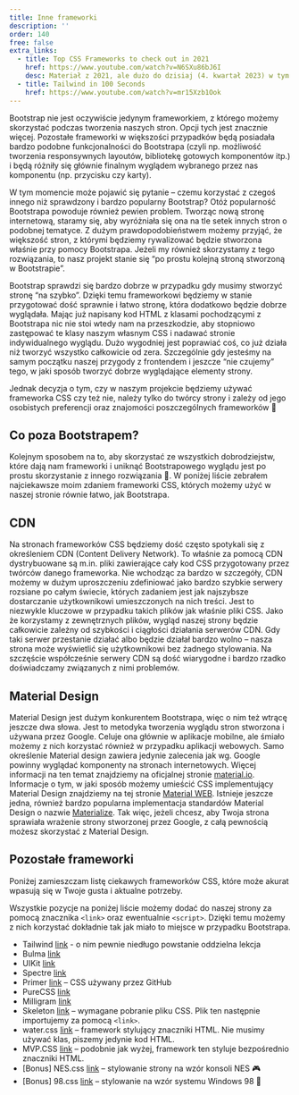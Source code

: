 ```yaml
---
title: Inne frameworki
description: ''
order: 140
free: false
extra_links:
  - title: Top CSS Frameworks to check out in 2021
    href: https://www.youtube.com/watch?v=N6SXu86bJ6I
    desc: Materiał z 2021, ale dużo do dzisiaj (4. kwartał 2023) w tym temacie się nie zmieniło 🙂
  - title: Tailwind in 100 Seconds
    href: https://www.youtube.com/watch?v=mr15Xzb1Ook
---
```


Bootstrap nie jest oczywiście jedynym frameworkiem, z którego możemy skorzystać podczas tworzenia naszych stron. Opcji tych jest znacznie więcej. Pozostałe frameworki w większości przypadków będą posiadała bardzo podobne funkcjonalności do Bootstrapa (czyli np. możliwość tworzenia responsywnych layoutów, bibliotekę gotowych komponentów itp.) i będą różniły się głównie finalnym wyglądem wybranego przez nas komponentu (np. przycisku czy karty).

W tym momencie może pojawić się pytanie – czemu korzystać z czegoś innego niż sprawdzony i bardzo popularny Bootstrap? Otóż popularność Bootstrapa powoduje również pewien problem. Tworząc nową stronę internetową, staramy się, aby wyróżniała się ona na tle setek innych stron o podobnej tematyce. Z dużym prawdopodobieństwem możemy przyjąć, że większość stron, z którymi będziemy rywalizować będzie stworzona właśnie przy pomocy Bootstrapa. Jeżeli my również skorzystamy z tego rozwiązania, to nasz projekt stanie się “po prostu kolejną stroną stworzoną w Bootstrapie”.

Bootstrap sprawdzi się bardzo dobrze w przypadku gdy musimy stworzyć stronę “na szybko”. Dzięki temu frameworkowi będziemy w stanie przygotować dość sprawnie i łatwo stronę, która dodatkowo będzie dobrze wyglądała. Mając już napisany kod HTML z klasami pochodzącymi z Bootstrapa nic nie stoi wtedy nam na przeszkodzie, aby stopniowo zastępować te klasy naszym własnym CSS i nadawać stronie indywidualnego wyglądu. Dużo wygodniej jest poprawiać coś, co już działa niż tworzyć wszystko całkowicie od zera. Szczególnie gdy jesteśmy na samym początku naszej przygody z frontendem i jeszcze “nie czujemy” tego, w jaki sposób tworzyć dobrze wyglądające elementy strony.

Jednak decyzja o tym, czy w naszym projekcie będziemy używać frameworka CSS czy też nie, należy tylko do twórcy strony i zależy od jego osobistych preferencji oraz znajomości poszczególnych frameworków 🙂

## Co poza Bootstrapem?

Kolejnym sposobem na to, aby skorzystać ze wszystkich dobrodziejstw, które dają nam frameworki i uniknąć Bootstrapowego wyglądu jest po prostu skorzystanie z innego rozwiązania 🙂. W poniżej liście zebrałem najciekawsze moim zdaniem frameworki CSS, których możemy użyć w naszej stronie równie łatwo, jak Bootstrapa.

## CDN

Na stronach frameworków CSS będziemy dość często spotykali się z określeniem CDN (Content Delivery Network). To właśnie za pomocą CDN dystrybuowane są m.in. pliki zawierające cały kod CSS przygotowany przez twórców danego frameworka. Nie wchodząc za bardzo w szczegóły, CDN możemy w dużym uproszczeniu zdefiniować jako bardzo szybkie serwery rozsiane po całym świecie, których zadaniem jest jak najszybsze dostarczanie użytkownikowi umieszczonych na nich treści. Jest to niezwykle kluczowe w przypadku takich plików jak właśnie pliki CSS. Jako że korzystamy z zewnętrznych plików, wygląd naszej strony będzie całkowicie zależny od szybkości i ciągłości działania serwerów CDN. Gdy taki serwer przestanie działać albo będzie działał bardzo wolno – nasza strona może wyświetlić się użytkownikowi bez żadnego stylowania. Na szczęście współcześnie serwery CDN są dość wiarygodne i bardzo rzadko doświadczamy związanych z nimi problemów.

## Material Design

Material Design jest dużym konkurentem Bootstrapa, więc o nim też wtrącę jeszcze dwa słowa. Jest to metodyka tworzenia wyglądu stron stworzona i używana przez Google. Celuje ona głównie w aplikacje mobilne, ale śmiało możemy z nich korzystać również w przypadku aplikacji webowych. Samo określenie Material design zawiera jedynie zalecenia jak wg. Google powinny wyglądać komponenty na stronach internetowych. Więcej informacji na ten temat znajdziemy na oficjalnej stronie [material.io](https://m3.material.io/). Informacje o tym, w jaki sposób możemy umieścić CSS implementujący Material Design znajdziemy na tej stronie [Material WEB](https://m2.material.io/develop/web/getting-started). Istnieje jeszcze jedna, również bardzo popularna implementacja standardów Material Design o nazwie [Materialize](https://materializecss.com). Tak więc, jeżeli chcesz, aby Twoja strona sprawiała wrażenie strony stworzonej przez Google, z całą pewnością możesz skorzystać z Material Design.

## Pozostałe frameworki

Poniżej zamieszczam listę ciekawych frameworków CSS, które może akurat wpasują się w Twoje gusta i aktualne potrzeby.

Wszystkie pozycje na poniżej liście możemy dodać do naszej strony za pomocą znacznika `<link>` oraz ewentualnie `<script>`. Dzięki temu możemy z nich korzystać dokładnie tak jak miało to miejsce w przypadku Bootstrapa.

- Tailwind [link](https://tailwindcss.com/) - o nim pewnie niedługo powstanie oddzielna lekcja
- Bulma [link](https://bulma.io/documentation/overview/start/)
- UIKit [link](https://getuikit.com/docs/installation)
- Spectre [link](https://picturepan2.github.io/spectre/getting-started/installation.html)
- Primer [link](https://primer.style/design/) – CSS używany przez GitHub
- PureCSS [link](https://purecss.io/)
- Milligram [link](https://milligram.io/)
- Skeleton [link](http://getskeleton.com/) – wymagane pobranie pliku CSS. Plik ten następnie importujemy za pomocą `<link>`.
- water.css [link](https://watercss.kognise.dev/) – framework stylujący znaczniki HTML. Nie musimy używać klas, piszemy jedynie kod HTML.
- MVP.CSS [link](https://andybrewer.github.io/mvp/) – podobnie jak wyżej, framework ten styluje bezpośrednio znaczniki HTML.
- [Bonus] NES.css [link](https://nostalgic-css.github.io/NES.css/) – stylowanie strony na wzór konsoli NES 🎮
- [Bonus] 98.css [link](https://jdan.github.io/98.css/) – stylowanie na wzór systemu Windows 98 👴
